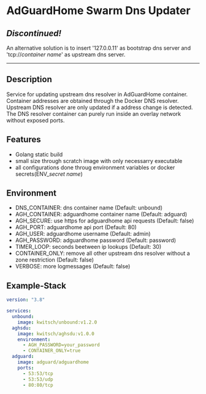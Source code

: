 # AdGuardHome Swarm Dns Updater

## ***Discontinued!***
An alternative solution is to insert '127.0.0.11' as bootstrap dns server and 'tcp://*container name*' as upstream dns server.

---

## Description
Service for updating upstream dns resolver in AdGuardHome container.<br />
Container addresses are obtained through the Docker DNS resolver.<br />
Upstream DNS resolver are only updated if a address change is detected.<br />
The DNS resolver container can purely run inside an overlay network without exposed ports.

## Features
- Golang static build
- small size through scratch image with only necessarry executable
- all configurations done throug environment variables or docker secrets(ENV_*secret name*)

## Environment
- DNS_CONTAINER: dns container name (Default: unbound)
- AGH_CONTAINER: adguardhome container name (Default: adguard)
- AGH_SECURE: use https for adguardhome api requests (Default: false)
- AGH_PORT: adguardhome api port (Default: 80)
- AGH_USER: adguardhome username (Default: admin)
- AGH_PASSWORD: adguardhome password (Default: password)
- TIMER_LOOP: seconds beetween ip lookups (Default: 30)
- CONTAINER_ONLY: remove all other upstream dns resolver without a zone restriction (Default: false)
- VERBOSE: more logmessages (Default: false)

## Example-Stack
```YAML
version: "3.8"

services:
  unbound:
    image: kwitsch/unbound:v1.2.0
  aghsdu:
    image: kwitsch/aghsdu:v1.0.0
    environment:
      - AGH_PASSWORD=your_password
      - CONTAINER_ONLY=true
  adguard:
    image: adguard/adguardhome
    ports:
      - 53:53/tcp
      - 53:53/udp
      - 80:80/tcp
```

